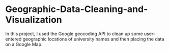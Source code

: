 # Geographic-Data-Cleaning-and-Visualization
In this project, I used the Google geocoding API to clean up some user-entered geographic locations of university names and then placing the data on a Google Map.

